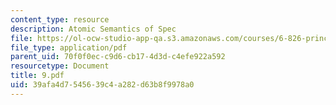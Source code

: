 ```yaml
---
content_type: resource
description: Atomic Semantics of Spec
file: https://ol-ocw-studio-app-qa.s3.amazonaws.com/courses/6-826-principles-of-computer-systems-spring-2002/39afa4d7545639c4a282d63b8f9978a0_9.pdf
file_type: application/pdf
parent_uid: 70f0f0ec-c9d6-cb17-4d3d-c4efe922a592
resourcetype: Document
title: 9.pdf
uid: 39afa4d7-5456-39c4-a282-d63b8f9978a0
---
```

